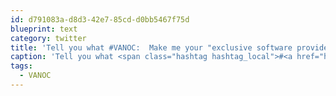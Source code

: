 ```yaml
---
id: d791083a-d8d3-42e7-85cd-d0bb5467f75d
blueprint: text
category: twitter
title: 'Tell you what #VANOC:  Make me your "exclusive software provider" and I''ll think about leaving my car at home http://bit.ly/7geV0i'
caption: 'Tell you what <span class="hashtag hashtag_local">#<a href="http://tweettemp.darylchymko.ca/?tag=vanoc">VANOC</a>:  Make me your "exclusive software provider" and I''ll think about leaving my car at home http://bit.ly/7geV0i'
tags:
  - VANOC
---
```

